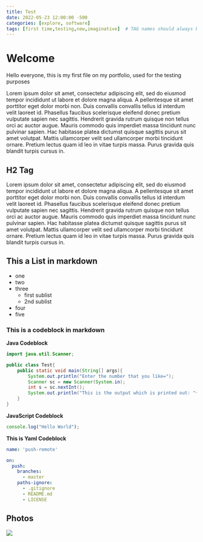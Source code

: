 ```yaml
---
title: Test
date: 2022-05-23 12:00:00 -500
categories: [explore, software]
tags: [first time,testing,new,imaginative]  # TAG names should always be lowercase
---
```


# Welcome

Hello everyone, this is my first file on my portfolio, used for the testing purposes

Lorem ipsum dolor sit amet, consectetur adipiscing elit, sed do eiusmod tempor incididunt ut labore et dolore magna aliqua. A pellentesque sit amet porttitor eget dolor morbi non. Duis convallis convallis tellus id interdum velit laoreet id. Phasellus faucibus scelerisque eleifend donec pretium vulputate sapien nec sagittis. Hendrerit gravida rutrum quisque non tellus orci ac auctor augue. Mauris commodo quis imperdiet massa tincidunt nunc pulvinar sapien. Hac habitasse platea dictumst quisque sagittis purus sit amet volutpat. Mattis ullamcorper velit sed ullamcorper morbi tincidunt ornare. Pretium lectus quam id leo in vitae turpis massa. Purus gravida quis blandit turpis cursus in.

## H2 Tag

Lorem ipsum dolor sit amet, consectetur adipiscing elit, sed do eiusmod tempor incididunt ut labore et dolore magna aliqua. A pellentesque sit amet porttitor eget dolor morbi non. Duis convallis convallis tellus id interdum velit laoreet id. Phasellus faucibus scelerisque eleifend donec pretium vulputate sapien nec sagittis. Hendrerit gravida rutrum quisque non tellus orci ac auctor augue. Mauris commodo quis imperdiet massa tincidunt nunc pulvinar sapien. Hac habitasse platea dictumst quisque sagittis purus sit amet volutpat. Mattis ullamcorper velit sed ullamcorper morbi tincidunt ornare. Pretium lectus quam id leo in vitae turpis massa. Purus gravida quis blandit turpis cursus in.

## This a List in markdown

- one
- two
- three
  - first sublist
  - 2nd sublist
- four
- five

### This is a codeblock in markdown

**Java Codeblock**
```java
import java.util.Scanner;

public class Test{
    public static void main(String[] args){
        System.out.println("Enter the number that you like=");
        Scanner sc = new Scanner(System.in);
        int s = sc.nextInt();
        System.out.println("This is the output which is printed out: "+s);
    }
}
```

**JavaScript Codeblock**
```javascript
console.log("Hello World");
```

**This is Yaml Codeblock**
```yml
name: 'push-remote'

on:
  push:
    branches:
      - master
    paths-ignore:
      - .gitignore
      - README.md
      - LICENSE
```

## Photos
![](/_site/Pratham's2023-05-22-01-48-47.png)
